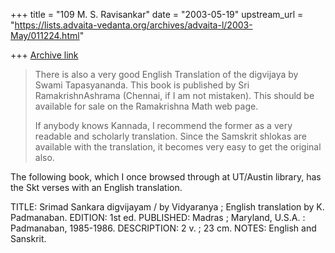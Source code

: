 +++
title = "109 M. S. Ravisankar"
date = "2003-05-19"
upstream_url = "https://lists.advaita-vedanta.org/archives/advaita-l/2003-May/011224.html"

+++
[Archive link](https://lists.advaita-vedanta.org/archives/advaita-l/2003-May/011224.html)

> There is also a very good English Translation of the
> digvijaya by Swami Tapasyananda. This book is
> published by Sri RamakrishnAshrama (Chennai, if I am
> not mistaken). This should be available for sale on
> the Ramakrishna Math web page.
>
> If anybody knows Kannada, I recommend the former as a
> very readable and scholarly translation. Since the
> Samskrit shlokas are available with the translation,
> it becomes very easy to get the original also.
>

The following book, which I once  browsed through at UT/Austin library, has
the Skt verses with an English translation.

TITLE:
Srimad Sankara digvijayam / by Vidyaranya ; English translation by K.
Padmanaban.
EDITION:
1st ed.
PUBLISHED:
Madras ; Maryland, U.S.A. : Padmanaban, 1985-1986.
DESCRIPTION:
2 v. ; 23 cm.
NOTES:
English and Sanskrit.


